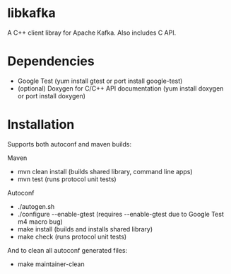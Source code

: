 libkafka
========

A C++ client libray for Apache Kafka. Also includes C API.

Dependencies
============

* Google Test (yum install gtest or port install google-test)
* (optional) Doxygen for C/C++ API documentation (yum install doxygen or port install doxygen)

Installation
============

Supports both autoconf and maven builds:

Maven
* mvn clean install (builds shared library, command line apps)
* mvn test (runs protocol unit tests)

Autoconf
* ./autogen.sh
* ./configure --enable-gtest (requires --enable-gtest due to Google Test m4 macro bug)
* make install (builds and installs shared library)
* make check (runs protocol unit tests)

And to clean all autoconf generated files:
* make maintainer-clean
